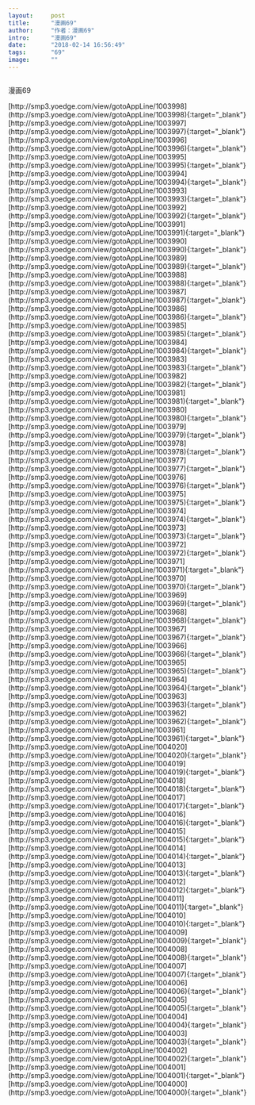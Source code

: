 ```yaml
---
layout:     post
title:      "漫画69"
author:     "作者：漫画69"
intro:      "漫画69"
date:       "2018-02-14 16:56:49"
tags:       "69"
image:      ""
---
```

<div style="text-align: center">
<p><img src=""/></p>
</div>
<p class="post-meta">
<span>漫画69</span>
</p>
[http://smp3.yoedge.com/view/gotoAppLine/1003998](http://smp3.yoedge.com/view/gotoAppLine/1003998){:target="_blank"}
[http://smp3.yoedge.com/view/gotoAppLine/1003997](http://smp3.yoedge.com/view/gotoAppLine/1003997){:target="_blank"}
[http://smp3.yoedge.com/view/gotoAppLine/1003996](http://smp3.yoedge.com/view/gotoAppLine/1003996){:target="_blank"}
[http://smp3.yoedge.com/view/gotoAppLine/1003995](http://smp3.yoedge.com/view/gotoAppLine/1003995){:target="_blank"}
[http://smp3.yoedge.com/view/gotoAppLine/1003994](http://smp3.yoedge.com/view/gotoAppLine/1003994){:target="_blank"}
[http://smp3.yoedge.com/view/gotoAppLine/1003993](http://smp3.yoedge.com/view/gotoAppLine/1003993){:target="_blank"}
[http://smp3.yoedge.com/view/gotoAppLine/1003992](http://smp3.yoedge.com/view/gotoAppLine/1003992){:target="_blank"}
[http://smp3.yoedge.com/view/gotoAppLine/1003991](http://smp3.yoedge.com/view/gotoAppLine/1003991){:target="_blank"}
[http://smp3.yoedge.com/view/gotoAppLine/1003990](http://smp3.yoedge.com/view/gotoAppLine/1003990){:target="_blank"}
[http://smp3.yoedge.com/view/gotoAppLine/1003989](http://smp3.yoedge.com/view/gotoAppLine/1003989){:target="_blank"}
[http://smp3.yoedge.com/view/gotoAppLine/1003988](http://smp3.yoedge.com/view/gotoAppLine/1003988){:target="_blank"}
[http://smp3.yoedge.com/view/gotoAppLine/1003987](http://smp3.yoedge.com/view/gotoAppLine/1003987){:target="_blank"}
[http://smp3.yoedge.com/view/gotoAppLine/1003986](http://smp3.yoedge.com/view/gotoAppLine/1003986){:target="_blank"}
[http://smp3.yoedge.com/view/gotoAppLine/1003985](http://smp3.yoedge.com/view/gotoAppLine/1003985){:target="_blank"}
[http://smp3.yoedge.com/view/gotoAppLine/1003984](http://smp3.yoedge.com/view/gotoAppLine/1003984){:target="_blank"}
[http://smp3.yoedge.com/view/gotoAppLine/1003983](http://smp3.yoedge.com/view/gotoAppLine/1003983){:target="_blank"}
[http://smp3.yoedge.com/view/gotoAppLine/1003982](http://smp3.yoedge.com/view/gotoAppLine/1003982){:target="_blank"}
[http://smp3.yoedge.com/view/gotoAppLine/1003981](http://smp3.yoedge.com/view/gotoAppLine/1003981){:target="_blank"}
[http://smp3.yoedge.com/view/gotoAppLine/1003980](http://smp3.yoedge.com/view/gotoAppLine/1003980){:target="_blank"}
[http://smp3.yoedge.com/view/gotoAppLine/1003979](http://smp3.yoedge.com/view/gotoAppLine/1003979){:target="_blank"}
[http://smp3.yoedge.com/view/gotoAppLine/1003978](http://smp3.yoedge.com/view/gotoAppLine/1003978){:target="_blank"}
[http://smp3.yoedge.com/view/gotoAppLine/1003977](http://smp3.yoedge.com/view/gotoAppLine/1003977){:target="_blank"}
[http://smp3.yoedge.com/view/gotoAppLine/1003976](http://smp3.yoedge.com/view/gotoAppLine/1003976){:target="_blank"}
[http://smp3.yoedge.com/view/gotoAppLine/1003975](http://smp3.yoedge.com/view/gotoAppLine/1003975){:target="_blank"}
[http://smp3.yoedge.com/view/gotoAppLine/1003974](http://smp3.yoedge.com/view/gotoAppLine/1003974){:target="_blank"}
[http://smp3.yoedge.com/view/gotoAppLine/1003973](http://smp3.yoedge.com/view/gotoAppLine/1003973){:target="_blank"}
[http://smp3.yoedge.com/view/gotoAppLine/1003972](http://smp3.yoedge.com/view/gotoAppLine/1003972){:target="_blank"}
[http://smp3.yoedge.com/view/gotoAppLine/1003971](http://smp3.yoedge.com/view/gotoAppLine/1003971){:target="_blank"}
[http://smp3.yoedge.com/view/gotoAppLine/1003970](http://smp3.yoedge.com/view/gotoAppLine/1003970){:target="_blank"}
[http://smp3.yoedge.com/view/gotoAppLine/1003969](http://smp3.yoedge.com/view/gotoAppLine/1003969){:target="_blank"}
[http://smp3.yoedge.com/view/gotoAppLine/1003968](http://smp3.yoedge.com/view/gotoAppLine/1003968){:target="_blank"}
[http://smp3.yoedge.com/view/gotoAppLine/1003967](http://smp3.yoedge.com/view/gotoAppLine/1003967){:target="_blank"}
[http://smp3.yoedge.com/view/gotoAppLine/1003966](http://smp3.yoedge.com/view/gotoAppLine/1003966){:target="_blank"}
[http://smp3.yoedge.com/view/gotoAppLine/1003965](http://smp3.yoedge.com/view/gotoAppLine/1003965){:target="_blank"}
[http://smp3.yoedge.com/view/gotoAppLine/1003964](http://smp3.yoedge.com/view/gotoAppLine/1003964){:target="_blank"}
[http://smp3.yoedge.com/view/gotoAppLine/1003963](http://smp3.yoedge.com/view/gotoAppLine/1003963){:target="_blank"}
[http://smp3.yoedge.com/view/gotoAppLine/1003962](http://smp3.yoedge.com/view/gotoAppLine/1003962){:target="_blank"}
[http://smp3.yoedge.com/view/gotoAppLine/1003961](http://smp3.yoedge.com/view/gotoAppLine/1003961){:target="_blank"}
[http://smp3.yoedge.com/view/gotoAppLine/1004020](http://smp3.yoedge.com/view/gotoAppLine/1004020){:target="_blank"}
[http://smp3.yoedge.com/view/gotoAppLine/1004019](http://smp3.yoedge.com/view/gotoAppLine/1004019){:target="_blank"}
[http://smp3.yoedge.com/view/gotoAppLine/1004018](http://smp3.yoedge.com/view/gotoAppLine/1004018){:target="_blank"}
[http://smp3.yoedge.com/view/gotoAppLine/1004017](http://smp3.yoedge.com/view/gotoAppLine/1004017){:target="_blank"}
[http://smp3.yoedge.com/view/gotoAppLine/1004016](http://smp3.yoedge.com/view/gotoAppLine/1004016){:target="_blank"}
[http://smp3.yoedge.com/view/gotoAppLine/1004015](http://smp3.yoedge.com/view/gotoAppLine/1004015){:target="_blank"}
[http://smp3.yoedge.com/view/gotoAppLine/1004014](http://smp3.yoedge.com/view/gotoAppLine/1004014){:target="_blank"}
[http://smp3.yoedge.com/view/gotoAppLine/1004013](http://smp3.yoedge.com/view/gotoAppLine/1004013){:target="_blank"}
[http://smp3.yoedge.com/view/gotoAppLine/1004012](http://smp3.yoedge.com/view/gotoAppLine/1004012){:target="_blank"}
[http://smp3.yoedge.com/view/gotoAppLine/1004011](http://smp3.yoedge.com/view/gotoAppLine/1004011){:target="_blank"}
[http://smp3.yoedge.com/view/gotoAppLine/1004010](http://smp3.yoedge.com/view/gotoAppLine/1004010){:target="_blank"}
[http://smp3.yoedge.com/view/gotoAppLine/1004009](http://smp3.yoedge.com/view/gotoAppLine/1004009){:target="_blank"}
[http://smp3.yoedge.com/view/gotoAppLine/1004008](http://smp3.yoedge.com/view/gotoAppLine/1004008){:target="_blank"}
[http://smp3.yoedge.com/view/gotoAppLine/1004007](http://smp3.yoedge.com/view/gotoAppLine/1004007){:target="_blank"}
[http://smp3.yoedge.com/view/gotoAppLine/1004006](http://smp3.yoedge.com/view/gotoAppLine/1004006){:target="_blank"}
[http://smp3.yoedge.com/view/gotoAppLine/1004005](http://smp3.yoedge.com/view/gotoAppLine/1004005){:target="_blank"}
[http://smp3.yoedge.com/view/gotoAppLine/1004004](http://smp3.yoedge.com/view/gotoAppLine/1004004){:target="_blank"}
[http://smp3.yoedge.com/view/gotoAppLine/1004003](http://smp3.yoedge.com/view/gotoAppLine/1004003){:target="_blank"}
[http://smp3.yoedge.com/view/gotoAppLine/1004002](http://smp3.yoedge.com/view/gotoAppLine/1004002){:target="_blank"}
[http://smp3.yoedge.com/view/gotoAppLine/1004001](http://smp3.yoedge.com/view/gotoAppLine/1004001){:target="_blank"}
[http://smp3.yoedge.com/view/gotoAppLine/1004000](http://smp3.yoedge.com/view/gotoAppLine/1004000){:target="_blank"}


